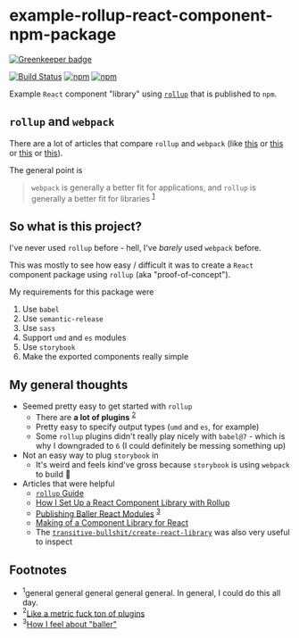 # example-rollup-react-component-npm-package

[![Greenkeeper badge](https://badges.greenkeeper.io/jaebradley/example-rollup-react-component-npm-package.svg)](https://greenkeeper.io/)

[![Build Status](https://travis-ci.org/jaebradley/example-rollup-react-component-npm-package.svg?branch=master)](https://travis-ci.org/jaebradley/example-rollup-react-component-npm-package)
[![npm](https://img.shields.io/npm/dt/@jaebradley/example-rollup-react-component-npm-package.svg)](https://www.npmjs.com/package/@jaebradley/example-rollup-react-component-npm-package)
[![npm](https://img.shields.io/npm/v/@jaebradley/example-rollup-react-component-npm-package.svg)](https://www.npmjs.com/package/@jaebradley/example-rollup-react-component-npm-package)

Example `React` component "library" using [`rollup`](https://github.com/rollup/rollup) that is published to `npm`.

## `rollup` and `webpack`

There are a lot of articles that compare `rollup` and `webpack` (like [this](https://medium.com/webpack/webpack-and-rollup-the-same-but-different-a41ad427058c) or [this](https://webpack.js.org/comparison/) or [this](https://stackoverflow.com/a/43255948/5225575) or [this](https://nolanlawson.com/2016/08/15/the-cost-of-small-modules/)).

The general point is
> `webpack` is generally a better fit for applications, and `rollup` is generally a better fit for libraries
<sup>[1](#general-footnote)</sup>

## So what is this project?

I've never used `rollup` before - hell, I've *barely* used `webpack` before.

This was mostly to see how easy / difficult it was to create a `React` component package using `rollup` (aka "proof-of-concept").

My requirements for this package were

1. Use `babel`
2. Use `semantic-release`
3. Use `sass`
4. Support `umd` and `es` modules
5. Use `storybook`
6. Make the exported components really simple

## My general thoughts

* Seemed pretty easy to get started with `rollup`
  * There are **a lot of plugins** <sup>[2](#metric-fuck-ton-footnote)</sup>
  * Pretty easy to specify output types (`umd` and `es`, for example)
  * Some `rollup` plugins didn't really play nicely with `babel@7` - which is why I downgraded to `6` (I could definitely be messing something up)
* Not an easy way to plug `storybook` in
  * It's weird and feels kind've gross because `storybook` is using `webpack` to build 😬
* Articles that were helpful
  * [`rollup` Guide](https://rollupjs.org/guide/en)
  * [How I Set Up a React Component Library with Rollup](https://medium.com/tech-grandata-com/how-i-set-up-a-react-component-library-with-rollup-be6ccb700333)
  * [Publishing Baller React Modules](https://hackernoon.com/publishing-baller-react-modules-2b039d84bce7) <sup>[3](#baller-react-modules-footnote)</sup>
  * [Making of a Component Library for React](https://hackernoon.com/making-of-a-component-library-for-react-e6421ea4e6c7)
  * The [`transitive-bullshit/create-react-library`](https://github.com/transitive-bullshit/create-react-library) was also very useful to inspect

## Footnotes

<ul>
  <li><a name="general-footnote"><sup>1</sup></a>general general general general general. In general, I could do this all day.</li>
  <li><a name="metric-fuck-ton-footnote"><sup>2</sup></a><a href="https://github.com/rollup/rollup/wiki/Plugins">Like a metric fuck ton of plugins</a></li>
  <li><a name="baller-react-modules-footnote"><sup>3</sup></a><a href="https://media.giphy.com/media/oOTTyHRHj0HYY/giphy.gif">How I feel about "baller"</a></li>
</ul>
